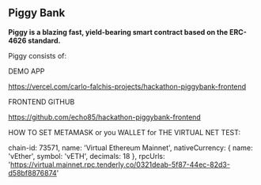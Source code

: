 ## Piggy Bank

**Piggy is a blazing fast, yield-bearing smart contract based on the ERC-4626 standard.**

Piggy consists of:

DEMO APP

https://vercel.com/carlo-falchis-projects/hackathon-piggybank-frontend

FRONTEND GITHUB

https://github.com/echo85/hackathon-piggybank-frontend

HOW TO SET METAMASK or you WALLET for THE VIRTUAL NET TEST:

chain-id: 73571,
name: 'Virtual Ethereum Mainnet',
nativeCurrency: { name: 'vEther', symbol: 'vETH', decimals: 18 },
rpcUrls: 'https://virtual.mainnet.rpc.tenderly.co/0321deab-5f87-44ec-82d3-d58bf8876874'

